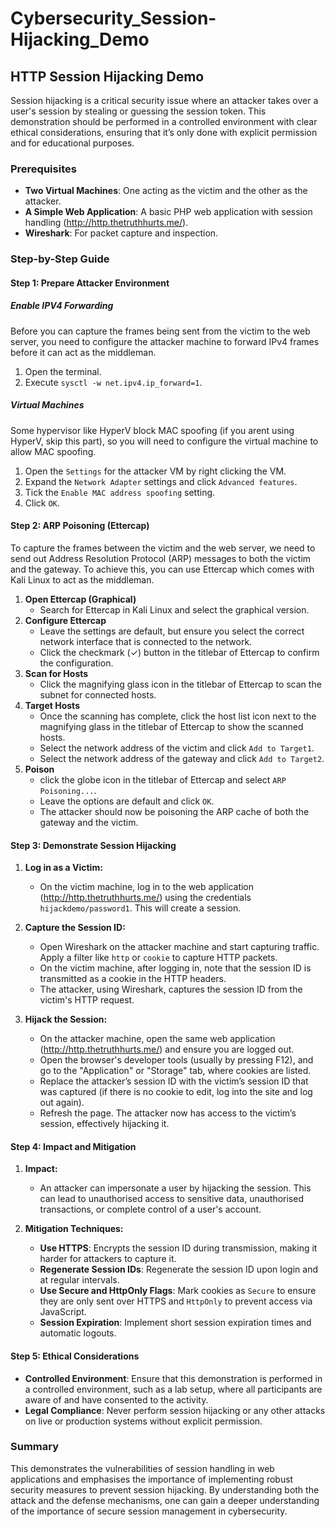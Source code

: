 # Cybersecurity_Session-Hijacking_Demo
## HTTP Session Hijacking Demo

Session hijacking is a critical security issue where an attacker takes over a user's session by stealing or guessing the session token. This demonstration should be performed in a controlled environment with clear ethical considerations, ensuring that it’s only done with explicit permission and for educational purposes.

### Prerequisites
- **Two Virtual Machines**: One acting as the victim and the other as the attacker.
- **A Simple Web Application**: A basic PHP web application with session handling (http://http.thetruthhurts.me/).
- **Wireshark**: For packet capture and inspection.

### Step-by-Step Guide

#### Step 1: Prepare Attacker Environment

##### Enable IPV4 Forwarding
Before you can capture the frames being sent from the victim to the web server, you need to configure the attacker machine to forward IPv4 frames before it can act as the middleman.

1. Open the terminal.
2. Execute `sysctl -w net.ipv4.ip_forward=1`.

##### Virtual Machines
Some hypervisor like HyperV block MAC spoofing (if you arent using HyperV, skip this part), so you will need to configure the virtual machine to allow MAC spoofing.
1. Open the `Settings` for the attacker VM by right clicking the VM.
2. Expand the `Network Adapter` settings and click `Advanced features`.
3. Tick the `Enable MAC address spoofing` setting.
4. Click `OK`.

#### Step 2: ARP Poisoning (Ettercap)
To capture the frames between the victim and the web server, we need to send out Address Resolution Protocol (ARP) messages to both the victim and the gateway. To achieve this, you can use Ettercap which comes with Kali Linux to act as the middleman.

1. **Open Ettercap (Graphical)**
    - Search for Ettercap in Kali Linux and select the graphical version.
2. **Configure Ettercap**
    - Leave the settings are default, but ensure you select the correct network interface that is connected to the network.
    - Click the checkmark (✓) button in the titlebar of Ettercap to confirm the configuration.
3. **Scan for Hosts**
    - Click the magnifying glass icon in the titlebar of Ettercap to scan the subnet for connected hosts.
4. **Target Hosts**
    - Once the scanning has complete, click the host list icon next to the magnifying glass in the titlebar of Ettercap to show the scanned hosts.
    - Select the network address of the victim and click `Add to Target1`.
    - Select the network address of the gateway and click `Add to Target2`.
5. **Poison**
    - click the globe icon in the titlebar of Ettercap and select `ARP Poisoning...`.
    - Leave the options are default and click `OK`.
    - The attacker should now be poisoning the ARP cache of both the gateway and the victim.

#### Step 3: Demonstrate Session Hijacking

1. **Log in as a Victim:**
   - On the victim machine, log in to the web application (http://http.thetruthhurts.me/) using the credentials `hijackdemo/password1`. This will create a session.

2. **Capture the Session ID:**
   - Open Wireshark on the attacker machine and start capturing traffic. Apply a filter like `http` or `cookie` to capture HTTP packets.
   - On the victim machine, after logging in, note that the session ID is transmitted as a cookie in the HTTP headers.
   - The attacker, using Wireshark, captures the session ID from the victim's HTTP request.

3. **Hijack the Session:**
   - On the attacker machine, open the same web application (http://http.thetruthhurts.me/) and ensure you are logged out.
   - Open the browser's developer tools (usually by pressing F12), and go to the "Application" or "Storage" tab, where cookies are listed.
   - Replace the attacker’s session ID with the victim’s session ID that was captured (if there is no cookie to edit, log into the site and log out again).
   - Refresh the page. The attacker now has access to the victim’s session, effectively hijacking it.

#### Step 4: Impact and Mitigation

1. **Impact:**
   - An attacker can impersonate a user by hijacking the session. This can lead to unauthorised access to sensitive data, unauthorised transactions, or complete control of a user's account.

2. **Mitigation Techniques:**
   - **Use HTTPS**: Encrypts the session ID during transmission, making it harder for attackers to capture it.
   - **Regenerate Session IDs**: Regenerate the session ID upon login and at regular intervals.
   - **Use Secure and HttpOnly Flags**: Mark cookies as `Secure` to ensure they are only sent over HTTPS and `HttpOnly` to prevent access via JavaScript.
   - **Session Expiration**: Implement short session expiration times and automatic logouts.

#### Step 5: Ethical Considerations

- **Controlled Environment**: Ensure that this demonstration is performed in a controlled environment, such as a lab setup, where all participants are aware of and have consented to the activity.
- **Legal Compliance**: Never perform session hijacking or any other attacks on live or production systems without explicit permission.

### Summary

This demonstrates the vulnerabilities of session handling in web applications and emphasises the importance of implementing robust security measures to prevent session hijacking. By understanding both the attack and the defense mechanisms, one can gain a deeper understanding of the importance of secure session management in cybersecurity.
